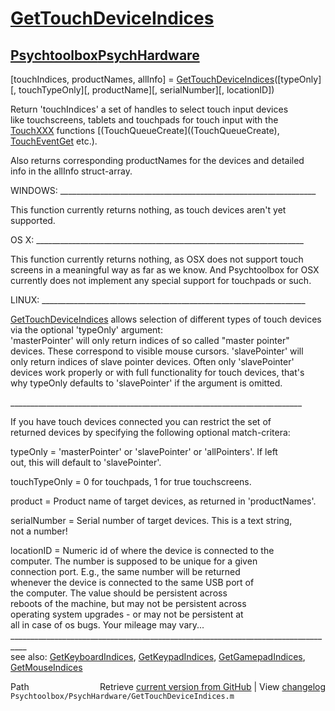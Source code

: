 # [GetTouchDeviceIndices](GetTouchDeviceIndices)
## [Psychtoolbox](Psychtoolbox)[PsychHardware](PsychHardware)

[touchIndices, productNames, allInfo] = [GetTouchDeviceIndices](GetTouchDeviceIndices)([typeOnly][, touchTypeOnly][, productName][, serialNumber][, locationID])  
  
Return 'touchIndices' a set of handles to select touch input devices  
like touchscreens, tablets and touchpads for touch input with the  
[TouchXXX](TouchXXX) functions [(TouchQueueCreate]((TouchQueueCreate), [TouchEventGet](TouchEventGet) etc.).  
  
Also returns corresponding productNames for the devices and detailed  
info in the allInfo struct-array.  
  
WINDOWS: \_\_\_\_\_\_\_\_\_\_\_\_\_\_\_\_\_\_\_\_\_\_\_\_\_\_\_\_\_\_\_\_\_\_\_\_\_\_\_\_\_\_\_\_\_\_\_\_\_\_\_\_\_\_\_\_\_\_\_\_\_\_\_\_  
  
This function currently returns nothing, as touch devices aren't yet  
supported.  
  
OS X: \_\_\_\_\_\_\_\_\_\_\_\_\_\_\_\_\_\_\_\_\_\_\_\_\_\_\_\_\_\_\_\_\_\_\_\_\_\_\_\_\_\_\_\_\_\_\_\_\_\_\_\_\_\_\_\_\_\_\_\_\_\_\_\_\_\_\_  
  
This function currently returns nothing, as OSX does not support touch  
screens in a meaningful way as far as we know. And Psychtoolbox for OSX  
currently does not implement any special support for touchpads or such.  
  
LINUX: \_\_\_\_\_\_\_\_\_\_\_\_\_\_\_\_\_\_\_\_\_\_\_\_\_\_\_\_\_\_\_\_\_\_\_\_\_\_\_\_\_\_\_\_\_\_\_\_\_\_\_\_\_\_\_\_\_\_\_\_\_\_\_\_\_\_  
  
[GetTouchDeviceIndices](GetTouchDeviceIndices) allows selection of different types of touch devices  
via the optional 'typeOnly' argument:  
'masterPointer' will only return indices of so called "master pointer"  
devices. These correspond to visible mouse cursors. 'slavePointer' will  
only return indices of slave pointer devices. Often only 'slavePointer'  
devices work properly or with full functionality for touch devices, that's  
why typeOnly defaults to 'slavePointer' if the argument is omitted.  
  
\_\_\_\_\_\_\_\_\_\_\_\_\_\_\_\_\_\_\_\_\_\_\_\_\_\_\_\_\_\_\_\_\_\_\_\_\_\_\_\_\_\_\_\_\_\_\_\_\_\_\_\_\_\_\_\_\_\_\_\_\_\_\_\_\_\_\_\_\_\_\_\_\_  
  
If you have touch devices connected you can restrict the set of  
returned devices by specifying the following optional match-critera:  
  
typeOnly      = 'masterPointer' or 'slavePointer' or 'allPointers'. If left  
                out, this will default to 'slavePointer'.  
  
touchTypeOnly = 0 for touchpads, 1 for true touchscreens.  
  
product       = Product name of target devices, as returned in 'productNames'.  
  
serialNumber  = Serial number of target devices. This is a text string,  
                not a number!  
  
locationID    = Numeric id of where the device is connected to the  
                computer. The number is supposed to be unique for a given  
                connection port. E.g., the same number will be returned  
                whenever the device is connected to the same USB port of  
                the computer. The value should be persistent across  
                reboots of the machine, but may not be persistent across  
                operating system upgrades - or may not be persistent at  
                all in case of os bugs. Your mileage may vary...  
\_\_\_\_\_\_\_\_\_\_\_\_\_\_\_\_\_\_\_\_\_\_\_\_\_\_\_\_\_\_\_\_\_\_\_\_\_\_\_\_\_\_\_\_\_\_\_\_\_\_\_\_\_\_\_\_\_\_\_\_\_\_\_\_\_\_\_\_\_\_\_\_\_\_\_\_\_\_\_\_\_\_  
see also: [GetKeyboardIndices](GetKeyboardIndices), [GetKeypadIndices](GetKeypadIndices), [GetGamepadIndices](GetGamepadIndices), [GetMouseIndices](GetMouseIndices)  




<div class="code_header" style="text-align:right;">
  <span style="float:left;">Path&nbsp;&nbsp;</span> <span class="counter">Retrieve <a href=
  "https://raw.github.com/Psychtoolbox-3/Psychtoolbox-3/beta/Psychtoolbox/PsychHardware/GetTouchDeviceIndices.m">current version from GitHub</a> | View <a href=
  "https://github.com/Psychtoolbox-3/Psychtoolbox-3/commits/beta/Psychtoolbox/PsychHardware/GetTouchDeviceIndices.m">changelog</a></span>
</div>
<div class="code">
  <code>Psychtoolbox/PsychHardware/GetTouchDeviceIndices.m</code>
</div>

